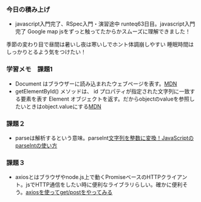 ### 今日の積み上げ
- javascript入門完了、RSpec入門・演習途中
runteq63日目。javascript入門完了
Google map jsをずっと触ってたからかスムーズに理解できました！

季節の変わり目で昼間は暑いし夜は寒いしでホント体調崩しやすい
睡眠時間はしっかりとるよう気をつけたい！
### 学習メモ　課題1
- Document はブラウザーに読み込まれたウェブページを表す。[MDN](https://developer.mozilla.org/ja/docs/Web/API/Document)
- getElementById() メソッドは、 id プロパティが指定された文字列に一致する要素を表す Element オブジェクトを返す。だからobjectのvalueを参照したいときはobject.valueにする[MDN](https://developer.mozilla.org/ja/docs/Web/API/Document/getElementById)
### 課題２
- parseは解析するという意味。parseInt[文字列を整数に変換！JavaScriptのparseIntの使い方](https://techacademy.jp/magazine/15335)
### 課題３
- axiosとはブラウザやnode.js上で動くPromiseベースのHTTPクライアント。jsでHTTP通信をしたい時に便利なライブラリらしい。確かに便利そう。[axiosを使ってget/postをやってみる](https://seraphimlog.com/axios/)